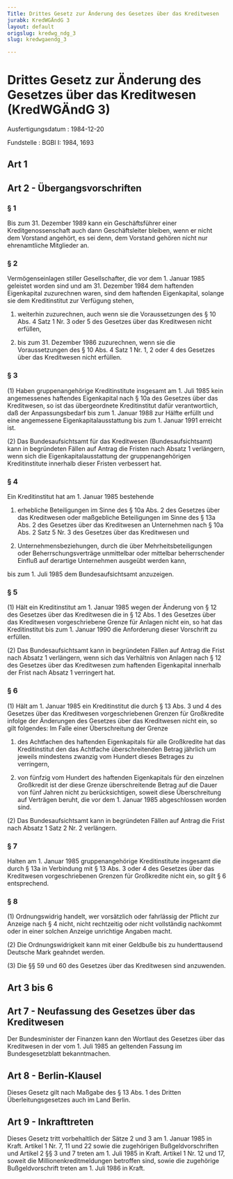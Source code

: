 ```yaml
---
Title: Drittes Gesetz zur Änderung des Gesetzes über das Kreditwesen
jurabk: KredWGÄndG 3
layout: default
origslug: kredwg_ndg_3
slug: kredwgaendg_3

---
```


# Drittes Gesetz zur Änderung des Gesetzes über das Kreditwesen (KredWGÄndG 3)

Ausfertigungsdatum
:   1984-12-20

Fundstelle
:   BGBl I: 1984, 1693



## Art 1



## Art 2 - Übergangsvorschriften



### § 1

Bis zum 31. Dezember 1989 kann ein Geschäftsführer einer
Kreditgenossenschaft auch dann Geschäftsleiter bleiben, wenn er nicht
dem Vorstand angehört, es sei denn, dem Vorstand gehören nicht nur
ehrenamtliche Mitglieder an.


### § 2

Vermögenseinlagen stiller Gesellschafter, die vor dem 1. Januar 1985
geleistet worden sind und am 31. Dezember 1984 dem haftenden
Eigenkapital zuzurechnen waren, sind dem haftenden Eigenkapital,
solange sie dem Kreditinstitut zur Verfügung stehen,

1.  weiterhin zuzurechnen, auch wenn sie die Voraussetzungen des § 10 Abs.
    4 Satz 1 Nr. 3 oder 5 des Gesetzes über das Kreditwesen nicht
    erfüllen,


2.  bis zum 31. Dezember 1986 zuzurechnen, wenn sie die Voraussetzungen
    des § 10 Abs. 4 Satz 1 Nr. 1, 2 oder 4 des Gesetzes über das
    Kreditwesen nicht erfüllen.





### § 3

(1) Haben gruppenangehörige Kreditinstitute insgesamt am 1. Juli 1985
kein angemessenes haftendes Eigenkapital nach § 10a des Gesetzes über
das Kreditwesen, so ist das übergeordnete Kreditinstitut dafür
verantwortlich, daß der Anpassungsbedarf bis zum 1. Januar 1988 zur
Hälfte erfüllt und eine angemessene Eigenkapitalausstattung bis zum 1.
Januar 1991 erreicht ist.

(2) Das Bundesaufsichtsamt für das Kreditwesen (Bundesaufsichtsamt)
kann in begründeten Fällen auf Antrag die Fristen nach Absatz 1
verlängern, wenn sich die Eigenkapitalausstattung der
gruppenangehörigen Kreditinstitute innerhalb dieser Fristen verbessert
hat.


### § 4

Ein Kreditinstitut hat am 1. Januar 1985 bestehende

1.  erhebliche Beteiligungen im Sinne des § 10a Abs. 2 des Gesetzes über
    das Kreditwesen oder maßgebliche Beteiligungen im Sinne des § 13a Abs.
    2 des Gesetzes über das Kreditwesen an Unternehmen nach § 10a Abs. 2
    Satz 5 Nr. 3 des Gesetzes über das Kreditwesen und


2.  Unternehmensbeziehungen, durch die über Mehrheitsbeteiligungen oder
    Beherrschungsverträge unmittelbar oder mittelbar beherrschender
    Einfluß auf derartige Unternehmen ausgeübt werden kann,



bis zum 1. Juli 1985 dem Bundesaufsichtsamt anzuzeigen.


### § 5

(1) Hält ein Kreditinstitut am 1. Januar 1985 wegen der Änderung von §
12 des Gesetzes über das Kreditwesen die in § 12 Abs. 1 des Gesetzes
über das Kreditwesen vorgeschriebene Grenze für Anlagen nicht ein, so
hat das Kreditinstitut bis zum 1. Januar 1990 die Anforderung dieser
Vorschrift zu erfüllen.

(2) Das Bundesaufsichtsamt kann in begründeten Fällen auf Antrag die
Frist nach Absatz 1 verlängern, wenn sich das Verhältnis von Anlagen
nach § 12 des Gesetzes über das Kreditwesen zum haftenden Eigenkapital
innerhalb der Frist nach Absatz 1 verringert hat.


### § 6

(1) Hält am 1. Januar 1985 ein Kreditinstitut die durch § 13 Abs. 3
und 4 des Gesetzes über das Kreditwesen vorgeschriebenen Grenzen für
Großkredite infolge der Änderungen des Gesetzes über das Kreditwesen
nicht ein, so gilt folgendes:
Im Falle einer Überschreitung der Grenze

1.  des Achtfachen des haftenden Eigenkapitals für alle Großkredite hat
    das Kreditinstitut den das Achtfache überschreitenden Betrag jährlich
    um jeweils mindestens zwanzig vom Hundert dieses Betrages zu
    verringern,


2.  von fünfzig vom Hundert des haftenden Eigenkapitals für den einzelnen
    Großkredit ist der diese Grenze überschreitende Betrag auf die Dauer
    von fünf Jahren nicht zu berücksichtigen, soweit diese Überschreitung
    auf Verträgen beruht, die vor dem 1. Januar 1985 abgeschlossen worden
    sind.




(2) Das Bundesaufsichtsamt kann in begründeten Fällen auf Antrag die
Frist nach Absatz 1 Satz 2 Nr. 2 verlängern.


### § 7

Halten am 1. Januar 1985 gruppenangehörige Kreditinstitute insgesamt
die durch § 13a in Verbindung mit § 13 Abs. 3 oder 4 des Gesetzes über
das Kreditwesen vorgeschriebenen Grenzen für Großkredite nicht ein, so
gilt § 6 entsprechend.


### § 8

(1) Ordnungswidrig handelt, wer vorsätzlich oder fahrlässig der
Pflicht zur Anzeige nach § 4 nicht, nicht rechtzeitig oder nicht
vollständig nachkommt oder in einer solchen Anzeige unrichtige Angaben
macht.

(2) Die Ordnungswidrigkeit kann mit einer Geldbuße bis zu
hunderttausend Deutsche Mark geahndet werden.

(3) Die §§ 59 und 60 des Gesetzes über das Kreditwesen sind
anzuwenden.


## Art 3 bis 6



## Art 7 - Neufassung des Gesetzes über das Kreditwesen

Der Bundesminister der Finanzen kann den Wortlaut des Gesetzes über
das Kreditwesen in der vom 1. Juli 1985 an geltenden Fassung im
Bundesgesetzblatt bekanntmachen.


## Art 8 - Berlin-Klausel

Dieses Gesetz gilt nach Maßgabe des § 13 Abs. 1 des Dritten
Überleitungsgesetzes auch im Land Berlin.


## Art 9 - Inkrafttreten

Dieses Gesetz tritt vorbehaltlich der Sätze 2 und 3 am 1. Januar 1985
in Kraft. Artikel 1 Nr. 7, 11 und 22 sowie die zugehörigen
Bußgeldvorschriften und Artikel 2 §§ 3 und 7 treten am 1. Juli 1985 in
Kraft. Artikel 1 Nr. 12 und 17, soweit die Millionenkreditmeldungen
betroffen sind, sowie die zugehörige Bußgeldvorschrift treten am 1.
Juli 1986 in Kraft.

